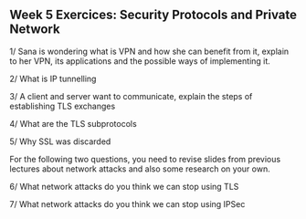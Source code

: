 ## Week 5 Exercices: Security Protocols and Private Network

1/ Sana is wondering what is VPN and how she can benefit from it, explain to her VPN, its applications and the possible ways of implementing it.

2/ What is IP tunnelling

3/ A client and server want to communicate, explain the steps of establishing TLS exchanges

4/ What are the TLS subprotocols

5/ Why SSL was discarded

For the following two questions, you need to revise slides from previous lectures about network attacks and also some research on your own.

6/ What network attacks do you think we can stop using TLS

7/ What network attacks do you think we can stop using IPSec

<!--
## Answers

1. VPN facilitates communications between companies and their partners, internal communications of a geographically distributed company, or remote communications between a mobile and its company. It is mainky based on establishing an IP tunnel to exchange data. VPN can be imlemented using TLS and IPSec. IPSEC VPN is useful for 
Remote access scenario and Interconnecting LANs. TLS VPN is useful for Remote access to private network scenario.

2. IP tunnelling is creating a private channel where two distant devices can coomunicate as if they were local. It is based on encapsulating an IP packet into another IP packet.

3. Check slide 18 in the lecture slides.

4. TLS handshake protocol, TLS cipher spec protocol, TLS alert protocol

5. SSL was not secure enough so it was discarded and TLS has taken its place.

6. Because the communication is encrypted, TLS can stop eavesdropping, tampering, and message forgery between two communicating network endpoints.

7. Network-based attacks from untrusted computers, attacks that can result in the denial-of-service of applications, services, or the network, Data corruption
Using IPSec  keeps the data encrypted and makes sure they all reached their destination without any alterations on their way.

-->





